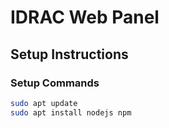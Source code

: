 # IDRAC Web Panel

## Setup Instructions

### Setup Commands

```bash
sudo apt update
sudo apt install nodejs npm
